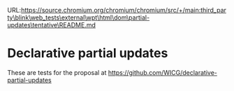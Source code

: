 URL:https://source.chromium.org/chromium/chromium/src/+/main:third_party\blink\web_tests\external\wpt\html\dom\partial-updates\tentative\README.md
# Declarative partial updates

These are tests for the proposal at https://github.com/WICG/declarative-partial-updates
